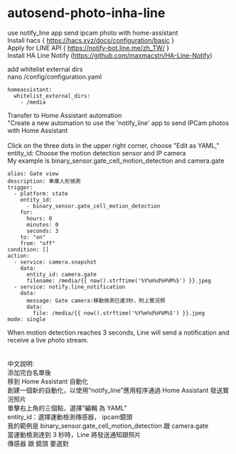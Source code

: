 # autosend-photo-inha-line
use notify_line app send ipcam photo with home-assistant</br>
Install hacs { https://hacs.xyz/docs/configuration/basic }</br>
Apply for LINE API { https://notify-bot.line.me/zh_TW/ }</br>
Install HA Line Notify (https://github.com/maxmacstn/HA-Line-Notify)</br>

add whitelist external dirs</br>
nano /config/configuration.yaml</br>
```
homeassistant:
  whitelist_external_dirs:
    - /media
```
Transfer to Home Assistant automation</br>
"Create a new automation to use the 'notify_line' app to send IPCam photos with Home Assistant</br>
</br>
Click on the three dots in the upper right corner, choose "Edit as YAML," </br>
entity_id: Choose the motion detection sensor and IP camera</br>
My example is binary_sensor.gate_cell_motion_detection and camera.gate</br>

```
alias: Gate view
description: 車庫人形偵測
trigger:
  - platform: state
    entity_id:
      - binary_sensor.gate_cell_motion_detection
    for:
      hours: 0
      minutes: 0
      seconds: 3
    to: "on"
    from: "off"
condition: []
action:
  - service: camera.snapshot
    data:
      entity_id: camera.gate
      filename: /media/{{ now().strftime('%Y%m%d%H%M%S') }}.jpeg
  - service: notify.line_notification
    data:
      message: Gate camera:移動偵測已達3秒，附上實況照
      data:
        file: /media/{{ now().strftime('%Y%m%d%H%M%S') }}.jpeg
mode: single
```
When motion detection reaches 3 seconds, Line will send a notification and receive a live photo stream.</br></br></br>
中文說明:</br>
添加完白名單後</br>
移到 Home Assistant 自動化</br>
創建一個新的自動化，以使用“notify_line”應用程序通過 Home Assistant 發送實況照片</br>
單擊右上角的三個點，選擇“編輯 為 YAML”</br>
entity_id：選擇運動檢測傳感器， ipcam鏡頭</br>
我的範例是 binary_sensor.gate_cell_motion_detection 跟 camera.gate</br>
當運動檢測達到 3 秒時，Line 將發送通知跟照片</br>
傳感器 跟 鏡頭 要選對
